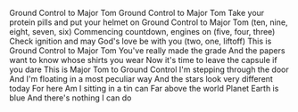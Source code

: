 
Ground Control to Major Tom
Ground Control to Major Tom
Take your protein pills and put your helmet on
Ground Control to Major Tom (ten, nine, eight, seven, six)
Commencing countdown, engines on (five, four, three)
Check ignition and may God's love be with you (two, one, liftoff)
This is Ground Control to Major Tom
You've really made the grade
And the papers want to know whose shirts you wear
Now it's time to leave the capsule if you dare
This is Major Tom to Ground Control
I'm stepping through the door
And I'm floating in a most peculiar way
And the stars look very different today
For here
Am I sitting in a tin can
Far above the world
Planet Earth is blue
And there's nothing I can do
